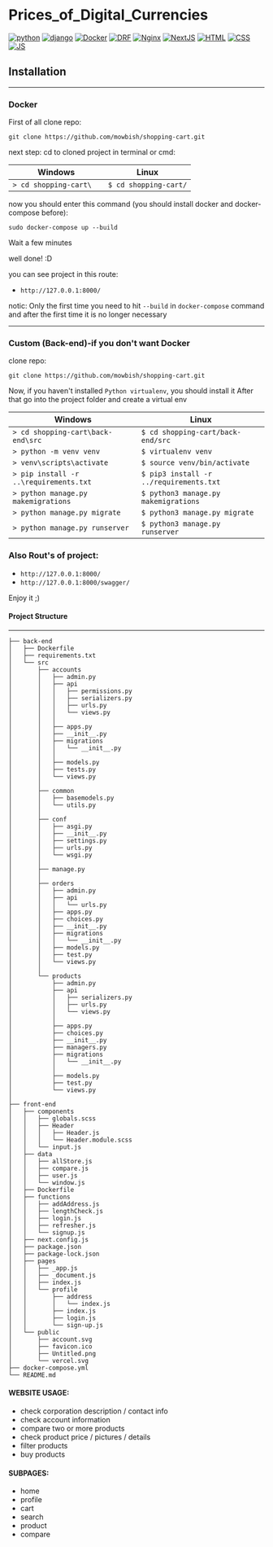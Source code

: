 # Prices_of_Digital_Currencies

[![python](https://img.icons8.com/color/48/000000/python.png)](https://www.python.org/)
[![django](https://img.icons8.com/color/48/000000/django.png)](https://www.djangoproject.com/)
[![Docker](https://img.icons8.com/color/48/000000/docker.png)](https://www.docker.com/)
[![DRF](https://img.icons8.com/color/48/000000/api.png)](https://www.django-rest-framework.org/)
[![Nginx](https://img.icons8.com/color/48/000000/nginx.png)](https://www.nginx.com/)
[![NextJS](https://img.icons8.com/color/48/000000/nextjs.png)](https://nextjs.org/)
[![HTML](https://img.icons8.com/color/48/000000/html.png)](https://html.com/)
[![CSS](https://img.icons8.com/color/48/000000/css.png)](https://developer.mozilla.org/en-US/docs/Web/CSS)
[![JS](https://img.icons8.com/color/48/000000/js.png)](https://www.javascript.com/)


## Installation
---

### Docker

First of all clone repo:

```shell
git clone https://github.com/mowbish/shopping-cart.git
```

next step: cd to cloned project in terminal or cmd:

| Windows | Linux |
| --- | --- |
| ``> cd shopping-cart\  `` | ``$ cd shopping-cart/`` |

now you should enter this command (you should install docker and docker-compose before):

```shell
sudo docker-compose up --build
```

Wait a few minutes

well done! :D

you can see project in this route:

+ `http://127.0.0.1:8000/`

notic: Only the first time you need to hit `--build` in `docker-compose` command and after the first time it is no longer necessary

---

### Custom (Back-end)-if you don't want Docker

clone repo:

```shell
git clone https://github.com/mowbish/shopping-cart.git
```

Now, if you haven't installed ‍‍‍`Python virtualenv`, you should install it
After that go into the project folder and create a virtual env


| Windows | Linux |
| --- | --- |
| ``> cd shopping-cart\back-end\src  `` | ``$ cd shopping-cart/back-end/src`` |
| ``> python -m venv venv `` | ``$ virtualenv venv`` |
| ``> venv\scripts\activate`` | ``$ source venv/bin/activate`` |
| ``> pip install -r ..\requirements.txt`` | ``$ pip3 install -r ../requirements.txt`` |
| ``> python manage.py makemigrations`` | ``$ python3 manage.py makemigrations`` |
| ``> python manage.py migrate`` | ``$ python3 manage.py migrate`` |
| ``> python manage.py runserver`` | ``$ python3 manage.py runserver`` |


### Also Rout's of project:

+ `http://127.0.0.1:8000/`
+ `http://127.0.0.1:8000/swagger/`

Enjoy it ;)

#### Project Structure
---

```shell
├── back-end
│   ├── Dockerfile
│   ├── requirements.txt
│   └── src
│       ├── accounts
│       │   ├── admin.py
│       │   ├── api
│       │   │   ├── permissions.py
│       │   │   ├── serializers.py
│       │   │   ├── urls.py
│       │   │   └── views.py
│       │   │
│       │   ├── apps.py
│       │   ├── __init__.py
│       │   ├── migrations
│       │   │   └── __init__.py
│       │   │
│       │   ├── models.py
│       │   ├── tests.py
│       │   └── views.py
│       │
│       ├── common
│       │   ├── basemodels.py
│       │   └── utils.py
│       │
│       ├── conf
│       │   ├── asgi.py
│       │   ├── __init__.py
│       │   ├── settings.py
│       │   ├── urls.py
│       │   └── wsgi.py
│       │
│       ├── manage.py
│       │
│       ├── orders
│       │   ├── admin.py
│       │   ├── api
│       │   │   └── urls.py
│       │   ├── apps.py
│       │   ├── choices.py
│       │   ├── __init__.py
│       │   ├── migrations
│       │   │   └── __init__.py
│       │   ├── models.py
│       │   ├── test.py
│       │   └── views.py
│       │
│       └── products
│           ├── admin.py
│           ├── api
│           │   ├── serializers.py
│           │   ├── urls.py
│           │   └── views.py
│           │
│           ├── apps.py
│           ├── choices.py
│           ├── __init__.py
│           ├── managers.py
│           ├── migrations
│           │   └── __init__.py
│           │
│           ├── models.py
│           ├── test.py
│           └── views.py
│ 
├── front-end
│   ├── components
│   │   ├── globals.scss
│   │   ├── Header
│   │   │   ├── Header.js
│   │   │   └── Header.module.scss
│   │   └── input.js
│   ├── data
│   │   ├── allStore.js
│   │   ├── compare.js
│   │   ├── user.js
│   │   └── window.js
│   ├── Dockerfile
│   ├── functions
│   │   ├── addAddress.js
│   │   ├── lengthCheck.js
│   │   ├── login.js
│   │   ├── refresher.js
│   │   └── signup.js
│   ├── next.config.js
│   ├── package.json
│   ├── package-lock.json
│   ├── pages
│   │   ├── _app.js
│   │   ├── _document.js
│   │   ├── index.js
│   │   └── profile
│   │       ├── address
│   │       │   └── index.js
│   │       ├── index.js
│   │       ├── login.js
│   │       └── sign-up.js
│   └── public
│       ├── account.svg
│       ├── favicon.ico
│       ├── Untitled.png
│       └── vercel.svg
├── docker-compose.yml
└── README.md

```


#### WEBSITE USAGE:

- check corporation description / contact info
- check account information
- compare two or more products
- check product price / pictures / details
- filter products
- buy products

#### SUBPAGES:

- home
- profile
- cart
- search
- product
- compare
